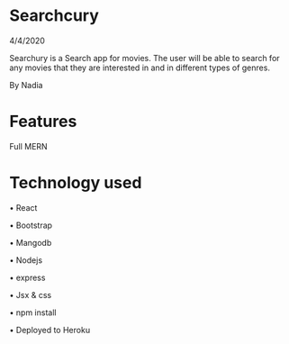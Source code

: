 # Searchcury

 4/4/2020 

Searchury is a Search app for movies. The user will be able to search for any movies that they are interested in and in different types of genres. 

By Nadia


# Features 

Full MERN



# Technology used 

•	React 

•	Bootstrap 

•	Mangodb 

•	Nodejs 

•	express

•	Jsx & css 

•	npm install 

•	Deployed to Heroku 


